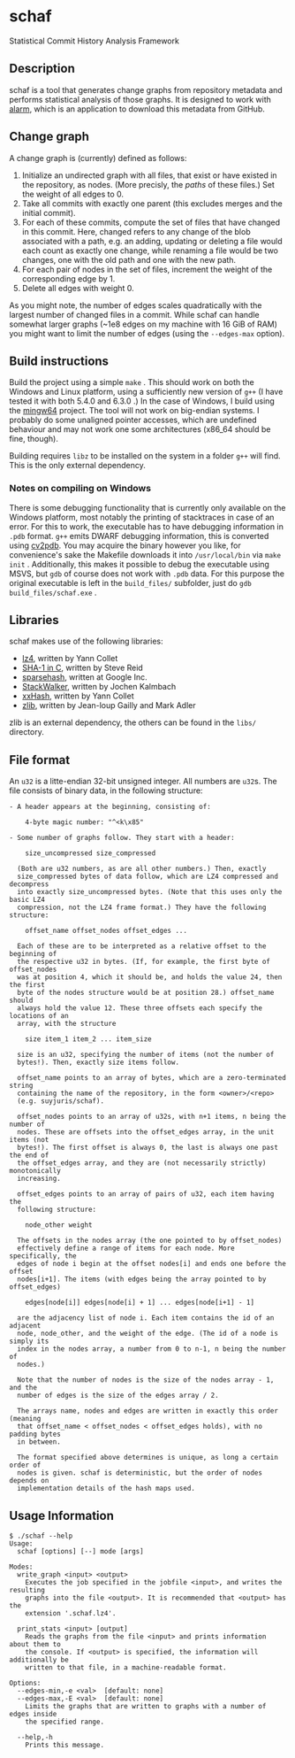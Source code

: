 # schaf
Statistical Commit History Analysis Framework

## Description

schaf is a tool that generates change graphs from repository metadata and performs statistical analysis of those graphs. It is designed to work with [alarm](https://github.com/suyjuris/alarm), which is an application to download this metadata from GitHub.

## Change graph

A change graph is (currently) defined as follows:

1. Initialize an undirected graph with all files, that exist or have existed in the repository, as nodes. (More precisly, the *paths* of these files.) Set the weight of all edges to 0.
2. Take all commits with exactly one parent (this excludes merges and the initial commit).
3. For each of these commits, compute the set of files that have changed in this commit. Here, changed refers to any change of the blob associated with a path, e.g. an adding, updating or deleting a file would each count as exactly one change, while renaming a file would be two changes, one with the old path and one with the new path.
4. For each pair of nodes in the set of files, increment the weight of the corresponding edge by 1.
5. Delete all edges with weight 0.

As you might note, the number of edges scales quadratically with the largest number of changed files in a commit. While schaf can handle somewhat larger graphs (~1e8 edges on my machine with 16 GiB of RAM) you might want to limit the number of edges (using the `--edges-max` option).

## Build instructions

Build the project using a simple `make` . This should work on both the Windows and Linux platform, using a sufficiently new version of `g++` (I have tested it with both 5.4.0 and 6.3.0 .) In the case of Windows, I build using the [mingw64](https://mingw-w64.org/doku.php) project. The tool will not work on big-endian systems. I probably do some unaligned pointer accesses, which are undefined behaviour and may not work one some architectures (x86_64 should be fine, though).

Building requires `libz` to be installed on the system in a folder `g++` will find. This is the only external dependency.

### Notes on compiling on Windows

There is some debugging functionality that is currently only available on the Windows platform, most notably the printing of stacktraces in case of an error. For this to work, the executable has to have debugging information in `.pdb` format. `g++` emits DWARF debugging information, this is converted using [cv2pdb](https://github.com/rainers/cv2pdb). You may acquire the binary however you like, for convenience's sake the Makefile downloads it into `/usr/local/bin` via `make init` . Additionally, this makes it possible to debug the executable using MSVS, but `gdb` of course does not work with `.pdb` data. For this purpose the original executable is left in the `build_files/` subfolder, just do `gdb build_files/schaf.exe` .

## Libraries

schaf makes use of the following libraries:

* [lz4](http://www.lz4.org/), written by Yann Collet
* [SHA-1 in C](https://github.com/clibs/sha1), written by Steve Reid
* [sparsehash](https://github.com/sparsehash/sparsehash), written at Google Inc.
* [StackWalker](https://stackwalker.codeplex.com/), written by Jochen Kalmbach
* [xxHash](http://www.xxhash.com/), written by Yann Collet
* [zlib](http://zlib.net/), written by Jean-loup Gailly and Mark Adler

zlib is an external dependency, the others can be found in the `libs/` directory.

## File format

An `u32` is a litte-endian 32-bit unsigned integer. All numbers are `u32`s. The
file consists of binary data, in the following structure:

    - A header appears at the beginning, consisting of:
    
        4-byte magic number: "^<k\x85"
        
    - Some number of graphs follow. They start with a header:
    
        size_uncompressed size_compressed
        
      (Both are u32 numbers, as are all other numbers.) Then, exactly
      size_compressed bytes of data follow, which are LZ4 compressed and decompress
      into exactly size_uncompressed bytes. (Note that this uses only the basic LZ4
      compression, not the LZ4 frame format.) They have the following structure:
      
        offset_name offset_nodes offset_edges ...
        
      Each of these are to be interpreted as a relative offset to the beginning of
      the respective u32 in bytes. (If, for example, the first byte of offset_nodes
      was at position 4, which it should be, and holds the value 24, then the first
      byte of the nodes structure would be at position 28.) offset_name should
      always hold the value 12. These three offsets each specify the locations of an
      array, with the structure
        
        size item_1 item_2 ... item_size
        
      size is an u32, specifying the number of items (not the number of
      bytes!). Then, exactly size items follow.
      
      offset_name points to an array of bytes, which are a zero-terminated string
      containing the name of the repository, in the form <owner>/<repo>
      (e.g. suyjuris/schaf).
      
      offset_nodes points to an array of u32s, with n+1 items, n being the number of
      nodes. These are offsets into the offset_edges array, in the unit items (not
      bytes!). The first offset is always 0, the last is always one past the end of
      the offset_edges array, and they are (not necessarily strictly) monotonically
      increasing.
      
      offset_edges points to an array of pairs of u32, each item having the
      following structure:
      
        node_other weight
        
      The offsets in the nodes array (the one pointed to by offset_nodes)
      effectively define a range of items for each node. More specifically, the
      edges of node i begin at the offset nodes[i] and ends one before the offset
      nodes[i+1]. The items (with edges being the array pointed to by offset_edges)
      
        edges[node[i]] edges[node[i] + 1] ... edges[node[i+1] - 1]
      
      are the adjacency list of node i. Each item contains the id of an adjacent
      node, node_other, and the weight of the edge. (The id of a node is simply its
      index in the nodes array, a number from 0 to n-1, n being the number of
      nodes.)
      
      Note that the number of nodes is the size of the nodes array - 1, and the
      number of edges is the size of the edges array / 2.
      
      The arrays name, nodes and edges are written in exactly this order (meaning
      that offset_name < offset_nodes < offset_edges holds), with no padding bytes
      in between.
      
      The format specified above determines is unique, as long a certain order of
      nodes is given. schaf is deterministic, but the order of nodes depends on
      implementation details of the hash maps used.

## Usage Information

    $ ./schaf --help
    Usage:
      schaf [options] [--] mode [args]

    Modes:
      write_graph <input> <output>
        Executes the job specified in the jobfile <input>, and writes the resulting
        graphs into the file <output>. It is recommended that <output> has the
        extension '.schaf.lz4'.

      print_stats <input> [output]
        Reads the graphs from the file <input> and prints information about them to
        the console. If <output> is specified, the information will additionally be
        written to that file, in a machine-readable format.

    Options:
      --edges-min,-e <val>  [default: none]
      --edges-max,-E <val>  [default: none]
        Limits the graphs that are written to graphs with a number of edges inside
        the specified range.

      --help,-h
        Prints this message.
